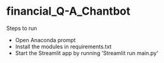 # financial_Q-A_Chantbot
Steps to run
- Open Anaconda prompt
- Install the modules in requirements.txt
- Start the Streamlit app by running 'Streamlit run main.py'